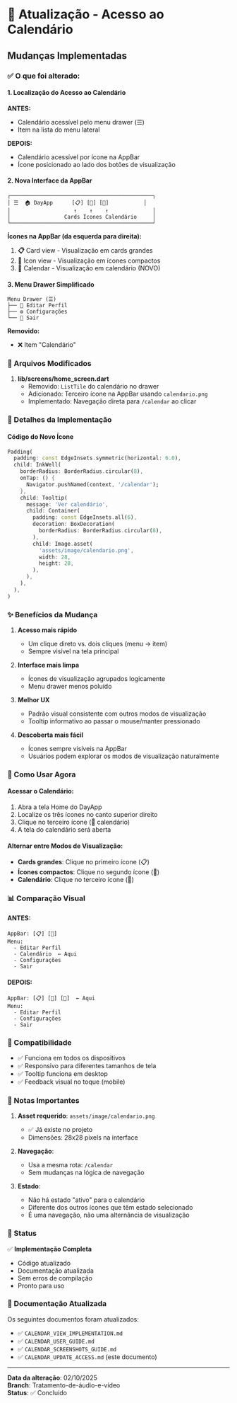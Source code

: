 # 🔄 Atualização - Acesso ao Calendário

## Mudanças Implementadas

### ✅ O que foi alterado:

#### 1. **Localização do Acesso ao Calendário**

**ANTES:**
- Calendário acessível pelo menu drawer (☰)
- Item na lista do menu lateral

**DEPOIS:**
- Calendário acessível por ícone na AppBar
- Ícone posicionado ao lado dos botões de visualização

#### 2. **Nova Interface da AppBar**

```
┌─────────────────────────────────────────────┐
│ ☰  🏠 DayApp      [📋] [📱] [📅]           │
│                    ↑    ↑    ↑              │
│                 Cards Ícones Calendário     │
└─────────────────────────────────────────────┘
```

**Ícones na AppBar (da esquerda para direita):**
1. **📋** Card view - Visualização em cards grandes
2. **📱** Icon view - Visualização em ícones compactos  
3. **📅** Calendar - Visualização em calendário (NOVO)

#### 3. **Menu Drawer Simplificado**

```
Menu Drawer (☰)
├── 👤 Editar Perfil
├── ⚙️ Configurações
└── 🚪 Sair
```

**Removido:**
- ❌ Item "Calendário"

### 📁 Arquivos Modificados

1. **lib/screens/home_screen.dart**
   - Removido: `ListTile` do calendário no drawer
   - Adicionado: Terceiro ícone na AppBar usando `calendario.png`
   - Implementado: Navegação direta para `/calendar` ao clicar

### 🎨 Detalhes da Implementação

#### Código do Novo Ícone

```dart
Padding(
  padding: const EdgeInsets.symmetric(horizontal: 6.0),
  child: InkWell(
    borderRadius: BorderRadius.circular(8),
    onTap: () {
      Navigator.pushNamed(context, '/calendar');
    },
    child: Tooltip(
      message: 'Ver calendário',
      child: Container(
        padding: const EdgeInsets.all(6),
        decoration: BoxDecoration(
          borderRadius: BorderRadius.circular(8),
        ),
        child: Image.asset(
          'assets/image/calendario.png',
          width: 28,
          height: 28,
        ),
      ),
    ),
  ),
)
```

### ✨ Benefícios da Mudança

1. **Acesso mais rápido** 
   - Um clique direto vs. dois cliques (menu → item)
   - Sempre visível na tela principal

2. **Interface mais limpa**
   - Ícones de visualização agrupados logicamente
   - Menu drawer menos poluído

3. **Melhor UX**
   - Padrão visual consistente com outros modos de visualização
   - Tooltip informativo ao passar o mouse/manter pressionado

4. **Descoberta mais fácil**
   - Ícones sempre visíveis na AppBar
   - Usuários podem explorar os modos de visualização naturalmente

### 🎯 Como Usar Agora

#### Acessar o Calendário:
1. Abra a tela Home do DayApp
2. Localize os três ícones no canto superior direito
3. Clique no terceiro ícone (📅 calendário)
4. A tela do calendário será aberta

#### Alternar entre Modos de Visualização:
- **Cards grandes**: Clique no primeiro ícone (📋)
- **Ícones compactos**: Clique no segundo ícone (📱)
- **Calendário**: Clique no terceiro ícone (📅)

### 📊 Comparação Visual

#### ANTES:
```
AppBar: [📋] [📱]
Menu: 
  - Editar Perfil
  - Calendário  ← Aqui
  - Configurações
  - Sair
```

#### DEPOIS:
```
AppBar: [📋] [📱] [📅]  ← Aqui
Menu:
  - Editar Perfil
  - Configurações
  - Sair
```

### 🔧 Compatibilidade

- ✅ Funciona em todos os dispositivos
- ✅ Responsivo para diferentes tamanhos de tela
- ✅ Tooltip funciona em desktop
- ✅ Feedback visual no toque (mobile)

### 📝 Notas Importantes

1. **Asset requerido**: `assets/image/calendario.png`
   - ✅ Já existe no projeto
   - Dimensões: 28x28 pixels na interface

2. **Navegação**: 
   - Usa a mesma rota: `/calendar`
   - Sem mudanças na lógica de navegação

3. **Estado**:
   - Não há estado "ativo" para o calendário
   - Diferente dos outros ícones que têm estado selecionado
   - É uma navegação, não uma alternância de visualização

### 🚀 Status

✅ **Implementação Completa**
- Código atualizado
- Documentação atualizada
- Sem erros de compilação
- Pronto para uso

### 📖 Documentação Atualizada

Os seguintes documentos foram atualizados:
- ✅ `CALENDAR_VIEW_IMPLEMENTATION.md`
- ✅ `CALENDAR_USER_GUIDE.md`
- ✅ `CALENDAR_SCREENSHOTS_GUIDE.md`
- ✅ `CALENDAR_UPDATE_ACCESS.md` (este documento)

---

**Data da alteração**: 02/10/2025  
**Branch**: Tratamento-de-áudio-e-vídeo  
**Status**: ✅ Concluído
